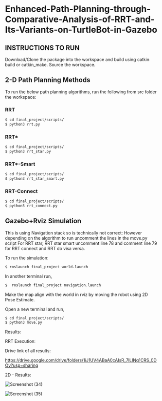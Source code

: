 # Enhanced-Path-Planning-through-Comparative-Analysis-of-RRT-and-Its-Variants-on-TurtleBot-in-Gazebo

## INSTRUCTIONS TO RUN

Download/Clone the package into the workspace and build using catkin build or catkin_make.
Source the workspace.

## 2-D Path Planning Methods

To run the below path planning algorithms, run the following from src folder the workspace:

### RRT
```bash
$ cd final_project/scripts/
$ python3 rrt.py
```

### RRT*
```bash
$ cd final_project/scripts/
$ python3 rrt_star.py
```

### RRT*-Smart
```bash
$ cd final_project/scripts/
$ python3 rrt_star_smart.py
```

### RRT-Connect
```bash
$ cd final_project/scripts/
$ python3 rrt_connect.py
```


## Gazebo+Rviz Simulation
This is using Navigation stack so is technically not correct:
However depending on the algorithm to run uncomment the lines in the move.py script 
For RRT star, RRT star smart uncomment line 78 and comment line 79 for RRT connect and RRT do visa versa.

To run the simulation:

```bash
$ roslaunch final_project world.launch
```

In another terminal run,
```bash
$  roslaunch final_project navigation.launch 
```

Make the map align with the world in rviz by moving the robot using 2D Pose Estimate.

Open a new terminal and run,
```bash
$ cd final_project/scripts/
$ python3 move.py
```

Results:

RRT Execution:


Drive link of all results: 


https://drive.google.com/drive/folders/1iJ1UV4ABaA0cAIsR_7lLINq1CRS_0DOv?usp=sharing

2D - Results:

![Screenshot (34)](https://github.com/nishantpandey4/RRT-and-its-types/assets/127569735/506f9a5f-d13f-40cb-93d5-c32b0de7e5b4)


![Screenshot (35)](https://github.com/nishantpandey4/RRT-and-its-types/assets/127569735/da973bf0-01c8-4e20-b95e-d2af4d6f8b91)

